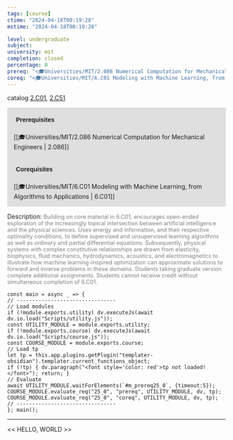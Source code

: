 ```yaml
---
tags: [course]
ctime: "2024-04-18T00:19:28"
mstime: "2024-04-18T00:19:28"

level: undergraduate
subject: 
university: mit
completion: closed
percentage: 0
prereq: "<🎓Universities/MIT/2.086 Numerical Computation for Mechanical Engineers>"
coreq: "<🎓Universities/MIT/6.C01 Modeling with Machine Learning, from Algorithms to Applications>"
---
```


catalog [2.C01](http://student.mit.edu/catalog/mCGa.html#CG.015), [2.C51](http://student.mit.edu/catalog/mCGa.html#CG.020)

<span style="display: block; padding: 15px; background-color: rgb(100, 100, 100, 0.2);"><font id="m_prereq25_0" style="display: block; font-family: Arial, sans-serif; font-weight: bold; padding: 5px">Prerequisites</font><br><span id="prereq25_0">[[🎓Universities/MIT/2.086 Numerical Computation for Mechanical Engineers | 2.086]]</span></span>
<span style="display: block; padding: 15px; background-color: rgb(100, 100, 100, 0.2);"><font id="m_coreq25_0" style="display: block; font-family: Arial, sans-serif; font-weight: bold; padding: 5px">Corequisites</font><br><span id="coreq25_0">[[🎓Universities/MIT/6.C01 Modeling with Machine Learning, from Algorithms to Applications | 6.C01]]</span></span>

<font style="">Description:</font>
<font style="color: grey; font-size: 0.8rem;">Building on core material in 6.C01, encourages open-ended exploration of the increasingly topical intersection between artificial intelligence and the physical sciences. Uses energy and information, and their respective optimality conditions, to define supervised and unsupervised learning algorithms as well as ordinary and partial differential equations. Subsequently, physical systems with complex constitutive relationships are drawn from elasticity, biophysics, fluid mechanics, hydrodynamics, acoustics, and electromagnetics to illustrate how machine learning-inspired optimization can approximate solutions to forward and inverse problems in these domains. Students taking graduate version complete additional assignments. Students cannot receive credit without simultaneous completion of 6.C01.</font>

```dataviewjs
const main = async _ => {
// --------------------------------
// Load modules
if (!module.exports.utility) dv.executeJs(await dv.io.load("Scripts/utility.js"));
const UTILITY_MODULE = module.exports.utility;
if (!module.exports.course) dv.executeJs(await dv.io.load("Scripts/course.js"));
const COURSE_MODULE = module.exports.course;
// Load tp
let tp = this.app.plugins.getPlugin("templater-obsidian").templater.current_functions_object;
if (!tp) { dv.paragraph("<font style='color: red'>tp not loaded!</font>"); return; }
// Evaluate
await UTILITY_MODULE.waitForElements(`#m_prereq25_0`, {timeout:5});
COURSE_MODULE.evaluate_req("25_0", "prereq", UTILITY_MODULE, dv, tp);
COURSE_MODULE.evaluate_req("25_0", "coreq", UTILITY_MODULE, dv, tp);
// --------------------------------
}; main();
```

---

<< HELLO, WORLD >>
